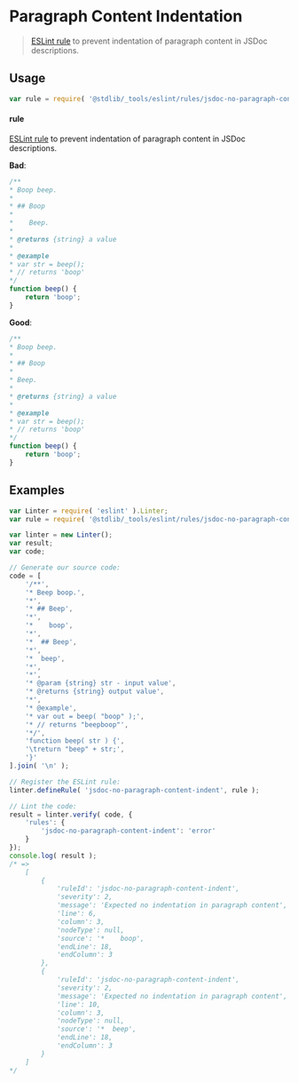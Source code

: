 # Paragraph Content Indentation

> [ESLint rule][eslint-rules] to prevent indentation of paragraph content in JSDoc descriptions.

<section class="intro">

</section>

<!-- /.intro -->

<section class="usage">

## Usage

```javascript
var rule = require( '@stdlib/_tools/eslint/rules/jsdoc-no-paragraph-content-indent' );
```

#### rule

[ESLint rule][eslint-rules] to prevent indentation of paragraph content in JSDoc descriptions.

**Bad**:

<!-- eslint-disable stdlib/jsdoc-no-paragraph-content-indent, stdlib/jsdoc-markdown-remark -->

```javascript
/**
* Boop beep.
*
* ## Boop
*
*    Beep.
*
* @returns {string} a value
*
* @example
* var str = beep();
* // returns 'boop'
*/
function beep() {
    return 'boop';
}
```

**Good**:

```javascript
/**
* Boop beep.
*
* ## Boop
*
* Beep.
*
* @returns {string} a value
*
* @example
* var str = beep();
* // returns 'boop'
*/
function beep() {
    return 'boop';
}
```

</section>

<!-- /.usage -->

<section class="examples">

## Examples

<!-- eslint no-undef: "error" -->

```javascript
var Linter = require( 'eslint' ).Linter;
var rule = require( '@stdlib/_tools/eslint/rules/jsdoc-no-paragraph-content-indent' );

var linter = new Linter();
var result;
var code;

// Generate our source code:
code = [
    '/**',
    '* Beep boop.',
    '*',
    '* ## Beep',
    '*',
    '*    boop',
    '*',
    '*  ## Beep',
    '*',
    '*  beep',
    '*',
    '*',
    '* @param {string} str - input value',
    '* @returns {string} output value',
    '*',
    '* @example',
    '* var out = beep( "boop" );',
    '* // returns "beepboop"',
    '*/',
    'function beep( str ) {',
    '\treturn "beep" + str;',
    '}'
].join( '\n' );

// Register the ESLint rule:
linter.defineRule( 'jsdoc-no-paragraph-content-indent', rule );

// Lint the code:
result = linter.verify( code, {
    'rules': {
        'jsdoc-no-paragraph-content-indent': 'error'
    }
});
console.log( result );
/* =>
    [
        {
            'ruleId': 'jsdoc-no-paragraph-content-indent',
            'severity': 2,
            'message': 'Expected no indentation in paragraph content',
            'line': 6,
            'column': 3,
            'nodeType': null,
            'source': '*    boop',
            'endLine': 18,
            'endColumn': 3
        },
        {
            'ruleId': 'jsdoc-no-paragraph-content-indent',
            'severity': 2,
            'message': 'Expected no indentation in paragraph content',
            'line': 10,
            'column': 3,
            'nodeType': null,
            'source': '*  beep',
            'endLine': 18,
            'endColumn': 3
        }
    ]
*/
```

</section>

<!-- /.examples -->

<section class="links">

[eslint-rules]: https://eslint.org/docs/developer-guide/working-with-rules

</section>

<!-- /.links -->

